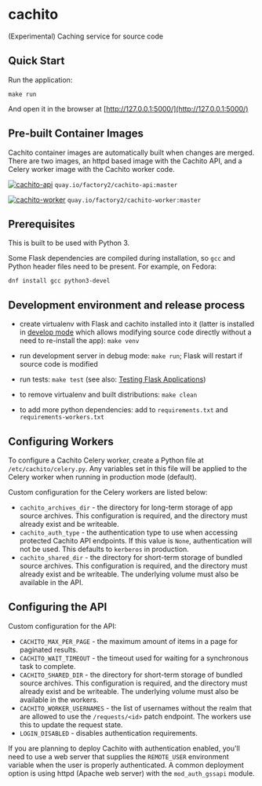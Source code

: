 # cachito

(Experimental) Caching service for source code

## Quick Start

Run the application:

    make run

And open it in the browser at [http://127.0.0.1:5000/](http://127.0.0.1:5000/)

## Pre-built Container Images

Cachito container images are automatically built when changes are merged. There are two images,
an httpd based image with the Cachito API, and a Celery worker image with the Cachito worker code.

[![cachito-api](https://quay.io/repository/factory2/cachito-api/status)](https://quay.io/repository/factory2/cachito-api)
  `quay.io/factory2/cachito-api:master`

[![cachito-worker](https://quay.io/repository/factory2/cachito-worker/status)](https://quay.io/repository/factory2/cachito-worker)
  `quay.io/factory2/cachito-worker:master`

## Prerequisites

This is built to be used with Python 3.

Some Flask dependencies are compiled during installation, so `gcc` and Python header files need to be present.
For example, on Fedora:

    dnf install gcc python3-devel

## Development environment and release process

- create virtualenv with Flask and cachito installed into it (latter is installed in
  [develop mode](http://setuptools.readthedocs.io/en/latest/setuptools.html#development-mode) which allows
  modifying source code directly without a need to re-install the app): `make venv`

- run development server in debug mode: `make run`; Flask will restart if source code is modified

- run tests: `make test` (see also: [Testing Flask Applications](http://flask.pocoo.org/docs/0.12/testing/))

- to remove virtualenv and built distributions: `make clean`

- to add more python dependencies: add to `requirements.txt` and `requirements-workers.txt`

## Configuring Workers

To configure a Cachito Celery worker, create a Python file at `/etc/cachito/celery.py`. Any
variables set in this file will be applied to the Celery worker when running in production mode
(default).

Custom configuration for the Celery workers are listed below:

* `cachito_archives_dir` - the directory for long-term storage of app source archives. This
    configuration is required, and the directory must already exist and be writeable.
* `cachito_auth_type` - the authentication type to use when accessing protected Cachito API
  endpoints. If this value is `None`, authentication will not be used. This defaults to `kerberos`
  in production.
* `cachito_shared_dir` - the directory for short-term storage of bundled source archives. This
    configuration is required, and the directory must already exist and be writeable. The
    underlying volume must also be available in the API.

## Configuring the API

Custom configuration for the API:

* `CACHITO_MAX_PER_PAGE` - the maximum amount of items in a page for paginated results.
* `CACHITO_WAIT_TIMEOUT` - the timeout used for waiting for a synchronous task to complete.
* `CACHITO_SHARED_DIR` - the directory for short-term storage of bundled source archives. This
    configuration is required, and the directory must already exist and be writeable. The
    underlying volume must also be available in the workers.
* `CACHITO_WORKER_USERNAMES` - the list of usernames without the realm that are allowed to
    use the `/requests/<id>` patch endpoint. The workers use this to update the request
    state.
* `LOGIN_DISABLED` - disables authentication requirements.


If you are planning to deploy Cachito with authentication enabled, you'll need to use
a web server that supplies the `REMOTE_USER` environment variable when the user is
properly authenticated. A common deployment option is using httpd (Apache web server)
with the `mod_auth_gssapi` module.
